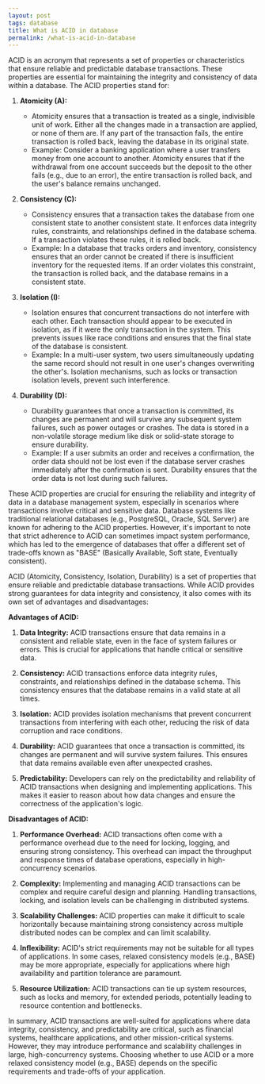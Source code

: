 ```yaml
---
layout: post
tags: database
title: What is ACID in database
permalink: /what-is-acid-in-database
---
```

ACID is an acronym that represents a set of properties or characteristics that ensure reliable and predictable database transactions. These properties are essential for maintaining the integrity and consistency of data within a database. The ACID properties stand for:

1. **Atomicity (A):**
   - Atomicity ensures that a transaction is treated as a single, indivisible unit of work. Either all the changes made in a transaction are applied, or none of them are. If any part of the transaction fails, the entire transaction is rolled back, leaving the database in its original state.
   - Example: Consider a banking application where a user transfers money from one account to another. Atomicity ensures that if the withdrawal from one account succeeds but the deposit to the other fails (e.g., due to an error), the entire transaction is rolled back, and the user's balance remains unchanged.

2. **Consistency (C):**
   - Consistency ensures that a transaction takes the database from one consistent state to another consistent state. It enforces data integrity rules, constraints, and relationships defined in the database schema. If a transaction violates these rules, it is rolled back.
   - Example: In a database that tracks orders and inventory, consistency ensures that an order cannot be created if there is insufficient inventory for the requested items. If an order violates this constraint, the transaction is rolled back, and the database remains in a consistent state.

3. **Isolation (I):**
   - Isolation ensures that concurrent transactions do not interfere with each other. Each transaction should appear to be executed in isolation, as if it were the only transaction in the system. This prevents issues like race conditions and ensures that the final state of the database is consistent.
   - Example: In a multi-user system, two users simultaneously updating the same record should not result in one user's changes overwriting the other's. Isolation mechanisms, such as locks or transaction isolation levels, prevent such interference.

4. **Durability (D):**
   - Durability guarantees that once a transaction is committed, its changes are permanent and will survive any subsequent system failures, such as power outages or crashes. The data is stored in a non-volatile storage medium like disk or solid-state storage to ensure durability.
   - Example: If a user submits an order and receives a confirmation, the order data should not be lost even if the database server crashes immediately after the confirmation is sent. Durability ensures that the order data is not lost during such failures.

These ACID properties are crucial for ensuring the reliability and integrity of data in a database management system, especially in scenarios where transactions involve critical and sensitive data. Database systems like traditional relational databases (e.g., PostgreSQL, Oracle, SQL Server) are known for adhering to the ACID properties. However, it's important to note that strict adherence to ACID can sometimes impact system performance, which has led to the emergence of databases that offer a different set of trade-offs known as "BASE" (Basically Available, Soft state, Eventually consistent).

ACID (Atomicity, Consistency, Isolation, Durability) is a set of properties that ensure reliable and predictable database transactions. While ACID provides strong guarantees for data integrity and consistency, it also comes with its own set of advantages and disadvantages:

**Advantages of ACID:**

1. **Data Integrity:** ACID transactions ensure that data remains in a consistent and reliable state, even in the face of system failures or errors. This is crucial for applications that handle critical or sensitive data.

2. **Consistency:** ACID transactions enforce data integrity rules, constraints, and relationships defined in the database schema. This consistency ensures that the database remains in a valid state at all times.

3. **Isolation:** ACID provides isolation mechanisms that prevent concurrent transactions from interfering with each other, reducing the risk of data corruption and race conditions.

4. **Durability:** ACID guarantees that once a transaction is committed, its changes are permanent and will survive system failures. This ensures that data remains available even after unexpected crashes.

5. **Predictability:** Developers can rely on the predictability and reliability of ACID transactions when designing and implementing applications. This makes it easier to reason about how data changes and ensure the correctness of the application's logic.

**Disadvantages of ACID:**

1. **Performance Overhead:** ACID transactions often come with a performance overhead due to the need for locking, logging, and ensuring strong consistency. This overhead can impact the throughput and response times of database operations, especially in high-concurrency scenarios.

2. **Complexity:** Implementing and managing ACID transactions can be complex and require careful design and planning. Handling transactions, locking, and isolation levels can be challenging in distributed systems.

3. **Scalability Challenges:** ACID properties can make it difficult to scale horizontally because maintaining strong consistency across multiple distributed nodes can be complex and can limit scalability.

4. **Inflexibility:** ACID's strict requirements may not be suitable for all types of applications. In some cases, relaxed consistency models (e.g., BASE) may be more appropriate, especially for applications where high availability and partition tolerance are paramount.

5. **Resource Utilization:** ACID transactions can tie up system resources, such as locks and memory, for extended periods, potentially leading to resource contention and bottlenecks.

In summary, ACID transactions are well-suited for applications where data integrity, consistency, and predictability are critical, such as financial systems, healthcare applications, and other mission-critical systems. However, they may introduce performance and scalability challenges in large, high-concurrency systems. Choosing whether to use ACID or a more relaxed consistency model (e.g., BASE) depends on the specific requirements and trade-offs of your application.